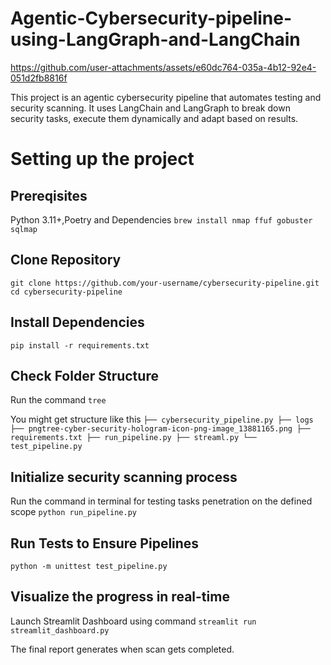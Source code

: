 # Agentic-Cybersecurity-pipeline-using-LangGraph-and-LangChain





https://github.com/user-attachments/assets/e60dc764-035a-4b12-92e4-051d2fb8816f



This project is an agentic cybersecurity pipeline that automates testing and security scanning. It uses LangChain and LangGraph to break down security tasks, execute them dynamically and adapt based on results.


# Setting up the project

## Prereqisites
Python 3.11+,Poetry and Dependencies 
`brew install nmap ffuf gobuster sqlmap`

## Clone Repository
`git clone https://github.com/your-username/cybersecurity-pipeline.git
cd cybersecurity-pipeline
`
## Install Dependencies

`pip install -r requirements.txt`

## Check Folder Structure
Run the command 
`tree`

You might get structure like this
`├── cybersecurity_pipeline.py
├── logs
├── pngtree-cyber-security-hologram-icon-png-image_13881165.png
├── requirements.txt
├── run_pipeline.py
├── streaml.py
└── test_pipeline.py`

## Initialize security scanning process
Run the command in terminal for testing tasks penetration on the defined scope
`python run_pipeline.py`

## Run Tests to Ensure Pipelines
`python -m unittest test_pipeline.py`

## Visualize the progress in real-time
Launch Streamlit Dashboard using command
`streamlit run streamlit_dashboard.py`

The final report generates when scan gets completed.


